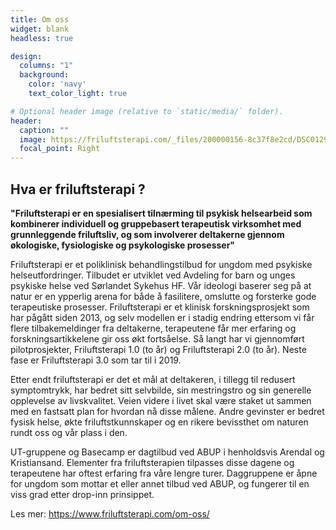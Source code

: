 ```yaml
---
title: Om oss
widget: blank
headless: true

design:
  columns: "1"
  background:
    color: 'navy'
    text_color_light: true

# Optional header image (relative to `static/media/` folder).
header:
  caption: ""
  image: https://friluftsterapi.com/_files/200000156-8c37f8e2cd/DSC01290.jpg 
  focal_point: Right
---
```


## Hva er friluftsterapi ? 


**"Friluftsterapi er en spesialisert tilnærming til psykisk helsearbeid som kombinerer individuell og gruppebasert terapeutisk virksomhet med grunnleggende friluftsliv, og som involverer deltakerne gjennom økologiske, fysiologiske og psykologiske prosesser"**

Friluftsterapi er et poliklinisk behandlingstilbud for ungdom med psykiske helseutfordringer. Tilbudet er utviklet ved Avdeling for barn og unges psykiske helse ved Sørlandet Sykehus HF. Vår ideologi baserer seg på at natur er en ypperlig arena for både å fasilitere, omslutte og forsterke gode terapeutiske prosesser. Friluftsterapi er et klinisk forskningsprosjekt som har pågått siden 2013, og selv modellen er i stadig endring ettersom vi får flere tilbakemeldinger fra deltakerne, terapeutene får mer erfaring og forskningsartikkelene gir oss økt fortsåelse. Så langt har vi gjennomført pilotprosjekter, Friluftsterapi 1.0 (to år) og Friluftsterapi 2.0 (to år). Neste fase er Friluftsterapi 3.0 som tar til i 2019.

 

Etter endt friluftsterapi er det et mål at deltakeren, i tillegg til redusert symptomtrykk, har bedret sitt selvbilde, sin mestringstro og sin generelle opplevelse av livskvalitet. Veien videre i livet skal være staket ut sammen med en fastsatt plan for hvordan nå disse målene. Andre gevinster er bedret fysisk helse, økte friluftstkunnskaper og en rikere bevissthet om naturen rundt oss og vår plass i den.

 

UT-gruppene og Basecamp er dagtilbud ved ABUP i henholdsvis Arendal og Kristiansand. Elementer fra friluftsterapien tilpasses disse dagene og terapeutene har oftest erfaring fra våre lengre turer. Daggruppene er åpne for ungdom som mottar et eller annet tilbud ved ABUP, og fungerer til en viss grad etter drop-inn prinsippet.



Les mer: https://www.friluftsterapi.com/om-oss/